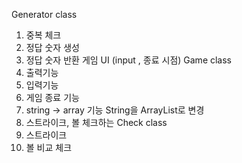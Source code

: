 Generator class
1. 중복 체크
2. 정답 숫자 생성
3. 정답 숫자 반환
게임 UI (input , 종료 시점) Game class
1. 출력기능
2. 입력기능
3. 게임 종료 기능
4. string -> array 기능
String을 ArrayList<integer>로 변경
1. 스트라이크, 볼 체크하는 Check class
2. 스트라이크
3. 볼 비교 체크

